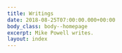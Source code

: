 ```yaml
---
title: Writings
date: 2018-08-25T07:00:00.000+00:00
body_class: body--homepage
excerpt: Mike Powell writes.
layout: index
---
```

